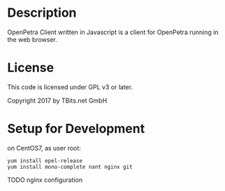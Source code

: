 Description
===========

OpenPetra Client written in Javascript is a client for OpenPetra running in the web browser.

License
=======

This code is licensed under GPL v3 or later.

Copyright 2017 by TBits.net GmbH

Setup for Development
=====================

on CentOS7, as user root:

    yum install epel-release
    yum install mono-complete nant nginx git

TODO nginx configuration

